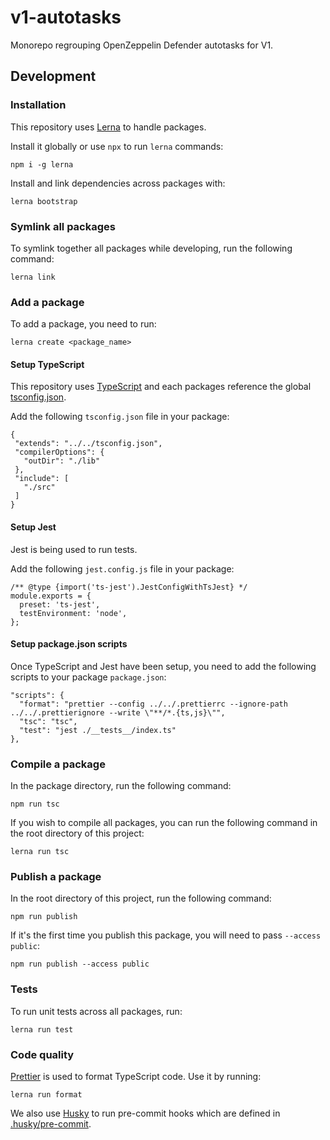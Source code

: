 # v1-autotasks

Monorepo regrouping OpenZeppelin Defender autotasks for V1.

## Development

### Installation

This repository uses [Lerna](https://lerna.js.org/) to handle packages.

Install it globally or use `npx` to run `lerna` commands:

```
npm i -g lerna
```

Install and link dependencies across packages with:

```
lerna bootstrap
```

### Symlink all packages

To symlink together all packages while developing, run the following command:

```
lerna link
```

### Add a package

To add a package, you need to run:

```
lerna create <package_name>
```

#### Setup TypeScript

This repository uses [TypeScript](https://www.typescriptlang.org/) and each
packages reference the global [tsconfig.json](./tsconfig.json).

Add the following `tsconfig.json` file in your package:

```
{
 "extends": "../../tsconfig.json",
 "compilerOptions": {
   "outDir": "./lib"
 },
 "include": [
   "./src"
 ]
}
```

#### Setup Jest

Jest is being used to run tests.

Add the following `jest.config.js` file in your package:

```
/** @type {import('ts-jest').JestConfigWithTsJest} */
module.exports = {
  preset: 'ts-jest',
  testEnvironment: 'node',
};
```

#### Setup package.json scripts

Once TypeScript and Jest have been setup, you need to add the following scripts
to your package `package.json`:

```
"scripts": {
  "format": "prettier --config ../../.prettierrc --ignore-path ../../.prettierignore --write \"**/*.{ts,js}\"",
  "tsc": "tsc",
  "test": "jest ./__tests__/index.ts"
},
```

### Compile a package

In the package directory, run the following command:

```
npm run tsc
```

If you wish to compile all packages, you can run the following command in the
root directory of this project:

```
lerna run tsc
```

### Publish a package

In the root directory of this project, run the following command:

```
npm run publish
```

If it's the first time you publish this package, you will need to pass
`--access public`:

```
npm run publish --access public
```

### Tests

To run unit tests across all packages, run:

```
lerna run test
```

### Code quality

[Prettier](https://prettier.io) is used to format TypeScript code. Use it by
running:

```
lerna run format
```

We also use [Husky](https://typicode.github.io/husky/#/) to run pre-commit hooks
which are defined in [.husky/pre-commit](.husky/pre-commit).
